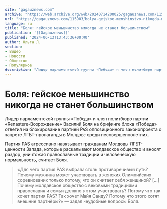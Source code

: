 ```yaml
---
site: "gagauznews.com"
archive: "https://web.archive.org/web/20240714200025/gagauznews.com/115903/bolya-gejskoe-menshinstvo-nikogda-ne-stanet-bolshinstvom.html"
url: "https://gagauznews.com/115903/bolya-gejskoe-menshinstvo-nikogda-ne-stanet-bolshinstvom.html"
language: ru
title: "Боля: гейское меньшинство никогда не станет большинством"
publication: '[[Gagauznews]]'
published: '2024-06-13T13:43:36+00:00'
author: Ольга Л.
section:
- Видео
- Новости
- Общество
- Популярное
description: "Лидер парламентской группы «Победа» и член политбюро партии «Renastere-Возрождение» Василий Боля на брифинге блока «Победа» ответил на блокирование партией PAS оппозиционного законопроекта о запрете ЛГБТ-пропаганды в Молдове среди несовершеннолетних. Партия PAS агрессивно навязывает гражданам Молдовы ЛГБТ-ценности Запада, которые раскалывают молдавское общество и вносят раздор, уничтожая православные традиции и человеческую нормальность, считает Боля. «Для чего партия PAS выбрала столь противоречивый путь? Почему мужчина может участвовать в женских Олимпийских соревнованих только потому, что он считает себя женщиной? […] Почему молдавское общество с вековыми традициями православия и семьи должно в этом участвовать? Потому что так хочет партия PAS? Так хочет Майя Санду? Потому […]"
---
```


# Боля: гейское меньшинство никогда не станет большинством

Лидер парламентской группы «Победа» и член политбюро партии «Renastere-Возрождение» Василий Боля на брифинге блока «Победа» ответил на блокирование партией PAS оппозиционного законопроекта о запрете ЛГБТ-пропаганды в Молдове среди несовершеннолетних.

Партия PAS агрессивно навязывает гражданам Молдовы ЛГБТ-ценности Запада, которые раскалывают молдавское общество и вносят раздор, уничтожая православные традиции и человеческую нормальность, считает Боля.

> «Для чего партия PAS выбрала столь противоречивый путь? Почему мужчина может участвовать в женских Олимпийских соревнованих только потому, что он считает себя женщиной? […] Почему молдавское общество с вековыми традициями православия и семьи должно в этом участвовать? Потому что так хочет партия PAS? Так хочет Майя Санду? Потому что этого хотят внешние партнёры?» — задал неудобные вопросы Боля.